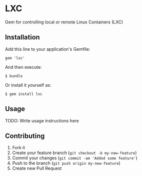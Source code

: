 # LXC

Gem for controlling local or remote Linux Containers (LXC)

## Installation

Add this line to your application's Gemfile:

    gem 'lxc'

And then execute:

    $ bundle

Or install it yourself as:

    $ gem install lxc

## Usage

TODO: Write usage instructions here

## Contributing

1. Fork it
2. Create your feature branch (`git checkout -b my-new-feature`)
3. Commit your changes (`git commit -am 'Added some feature'`)
4. Push to the branch (`git push origin my-new-feature`)
5. Create new Pull Request
